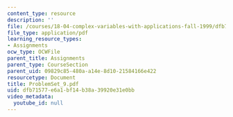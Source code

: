 ```yaml
---
content_type: resource
description: ''
file: /courses/18-04-complex-variables-with-applications-fall-1999/dfb71577e6a1bf14b38a39920e31e0bb_ProblemSet_9.pdf
file_type: application/pdf
learning_resource_types:
- Assignments
ocw_type: OCWFile
parent_title: Assignments
parent_type: CourseSection
parent_uid: 09829c85-480a-a14e-8d10-21584166e422
resourcetype: Document
title: ProblemSet_9.pdf
uid: dfb71577-e6a1-bf14-b38a-39920e31e0bb
video_metadata:
  youtube_id: null
---
```


